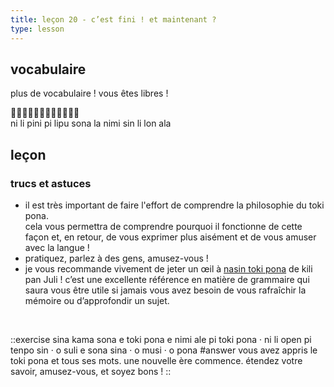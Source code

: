 ```yaml
---
title: leçon 20 - c’est fini ! et maintenant ?
type: lesson
---
```

## vocabulaire

plus de vocabulaire ! vous êtes libres !

󱥁󱤧󱥐󱥍󱤪󱥡󱤡󱥂󱥝󱤧󱤬󱤂 \
ni li pini pi lipu sona la nimi sin li lon ala

## leçon
### trucs et astuces

- il est très important de faire l'effort de comprendre la philosophie du toki pona. \
cela vous permettra de comprendre pourquoi il fonctionne de cette façon et, en retour, de vous exprimer plus aisément et de vous amuser avec la langue !
- pratiquez, parlez à des gens, amusez-vous !
- je vous recommande vivement de jeter un œil à [nasin toki pona](https://github.com/kilipan/nasin-toki) de kili pan Juli ! c’est une excellente référence en matière de grammaire qui saura vous être utile si jamais vous avez besoin de vous rafraîchir la mémoire ou d’approfondir un sujet.

<br>

::exercise
sina kama sona e toki pona e nimi ale pi toki pona · ni li open pi tenpo sin · o suli e sona sina · o musi · o pona
#answer
vous avez appris le toki pona et tous ses mots. une nouvelle ère commence. étendez votre savoir, amusez-vous, et soyez bons !
::